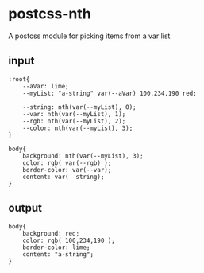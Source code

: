 # postcss-nth
A postcss module for picking items from a var list


## input
```
:root{
    --aVar: lime;
    --myList: "a-string" var(--aVar) 100,234,190 red;

    --string: nth(var(--myList), 0);
    --var: nth(var(--myList), 1);
    --rgb: nth(var(--myList), 2);
    --color: nth(var(--myList), 3);
}

body{
    background: nth(var(--myList), 3);
    color: rgb( var(--rgb) );
    border-color: var(--var);
    content: var(--string);
}

```

## output
```
body{
    background: red;
    color: rgb( 100,234,190 );
    border-color: lime;
    content: "a-string";
}
```
